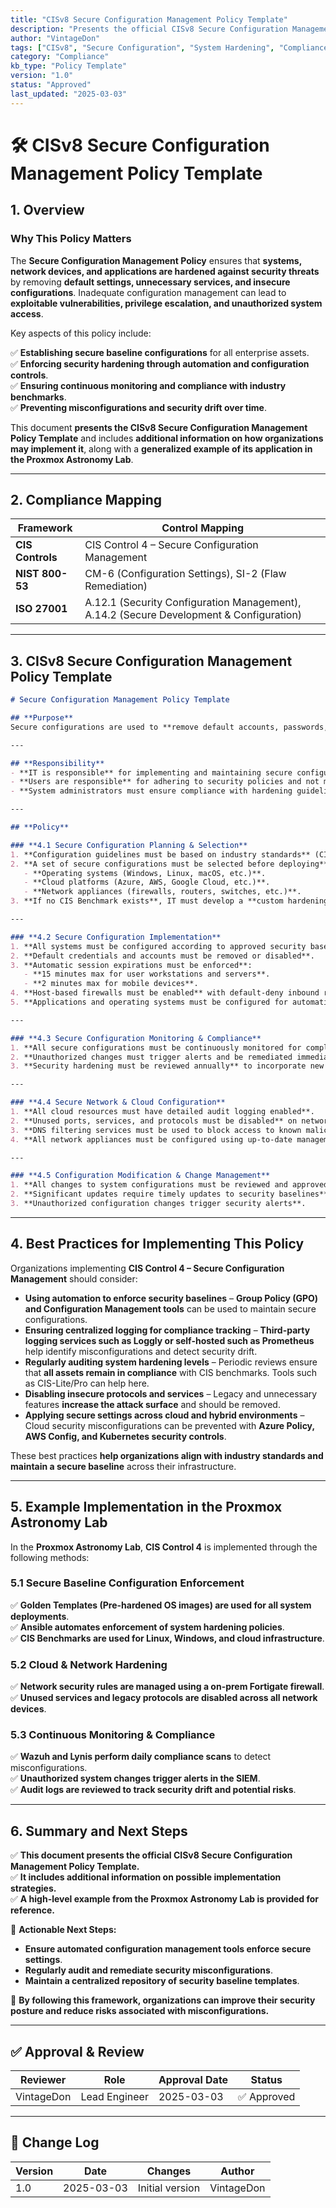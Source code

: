 ```yaml
---
title: "CISv8 Secure Configuration Management Policy Template"
description: "Presents the official CISv8 Secure Configuration Management Policy Template, with additional information on possible solutions and an example of its application in the Proxmox Astronomy Lab."
author: "VintageDon"
tags: ["CISv8", "Secure Configuration", "System Hardening", "Compliance", "Security Baselines"]
category: "Compliance"
kb_type: "Policy Template"
version: "1.0"
status: "Approved"
last_updated: "2025-03-03"
---
```


# **🛠 CISv8 Secure Configuration Management Policy Template**

## **1. Overview**  

### **Why This Policy Matters**  

The **Secure Configuration Management Policy** ensures that **systems, network devices, and applications are hardened against security threats** by removing **default settings, unnecessary services, and insecure configurations**. Inadequate configuration management can lead to **exploitable vulnerabilities, privilege escalation, and unauthorized system access**.

Key aspects of this policy include:  

✅ **Establishing secure baseline configurations** for all enterprise assets.  
✅ **Enforcing security hardening through automation and configuration controls**.  
✅ **Ensuring continuous monitoring and compliance with industry benchmarks**.  
✅ **Preventing misconfigurations and security drift over time**.  

This document **presents the CISv8 Secure Configuration Management Policy Template** and includes **additional information on how organizations may implement it**, along with a **generalized example of its application in the Proxmox Astronomy Lab**.

---

## **2. Compliance Mapping**  

| **Framework**      | **Control Mapping** |
|--------------------|--------------------|
| **CIS Controls**   | CIS Control 4 – Secure Configuration Management |
| **NIST 800-53**    | CM-6 (Configuration Settings), SI-2 (Flaw Remediation) |
| **ISO 27001**      | A.12.1 (Security Configuration Management), A.14.2 (Secure Development & Configuration) |

---

## **3. CISv8 Secure Configuration Management Policy Template**  

```markdown
# Secure Configuration Management Policy Template  

## **Purpose**  
Secure configurations are used to **remove default accounts, passwords, unnecessary services, and insecure settings** that may introduce security vulnerabilities. This policy provides **the processes and procedures for identifying, applying, and maintaining secure configurations throughout the lifetime of all assets and services**.

---

## **Responsibility**  
- **IT is responsible** for implementing and maintaining secure configurations.  
- **Users are responsible** for adhering to security policies and not modifying configurations.  
- **System administrators must ensure compliance with hardening guidelines**.  

---

## **Policy**  

### **4.1 Secure Configuration Planning & Selection**  
1. **Configuration guidelines must be based on industry standards** (CIS Benchmarks, DISA STIGs, vendor best practices).  
2. **A set of secure configurations must be selected before deploying**:  
   - **Operating systems (Windows, Linux, macOS, etc.)**.  
   - **Cloud platforms (Azure, AWS, Google Cloud, etc.)**.  
   - **Network appliances (firewalls, routers, switches, etc.)**.  
3. **If no CIS Benchmark exists**, IT must develop a **custom hardening baseline** based on security best practices.  

---

### **4.2 Secure Configuration Implementation**  
1. **All systems must be configured according to approved security baselines** before deployment.  
2. **Default credentials and accounts must be removed or disabled**.  
3. **Automatic session expirations must be enforced**:  
   - **15 minutes max for user workstations and servers**.  
   - **2 minutes max for mobile devices**.  
4. **Host-based firewalls must be enabled** with default-deny inbound rules.  
5. **Applications and operating systems must be configured for automatic updates** unless an approved patching alternative exists.  

---

### **4.3 Secure Configuration Monitoring & Compliance**  
1. **All secure configurations must be continuously monitored for compliance**.  
2. **Unauthorized changes must trigger alerts and be remediated immediately**.  
3. **Security hardening must be reviewed annually** to incorporate new threats and best practices.  

---

### **4.4 Secure Network & Cloud Configuration**  
1. **All cloud resources must have detailed audit logging enabled**.  
2. **Unused ports, services, and protocols must be disabled** on network devices.  
3. **DNS filtering services must be used to block access to known malicious domains**.  
4. **All network appliances must be configured using up-to-date management protocols** (SSH, SNMPv3, etc.).  

---

### **4.5 Configuration Modification & Change Management**  
1. **All changes to system configurations must be reviewed and approved by IT**.  
2. **Significant updates require timely updates to security baselines**.  
3. **Unauthorized configuration changes trigger security alerts**.  

```

---

## **4. Best Practices for Implementing This Policy**  

Organizations implementing **CIS Control 4 – Secure Configuration Management** should consider:  

- **Using automation to enforce security baselines** – **Group Policy (GPO) and Configuration Management tools** can be used to maintain secure configurations.  
- **Ensuring centralized logging for compliance tracking** – **Third-party logging services such as Loggly or self-hosted such as Prometheus** help identify misconfigurations and detect security drift.  
- **Regularly auditing system hardening levels** – Periodic reviews ensure that **all assets remain in compliance** with CIS benchmarks.  Tools such as CIS-Lite/Pro can help here.
- **Disabling insecure protocols and services** – Legacy and unnecessary features **increase the attack surface** and should be removed.  
- **Applying secure settings across cloud and hybrid environments** – Cloud security misconfigurations can be prevented with **Azure Policy, AWS Config, and Kubernetes security controls**.  

These best practices **help organizations align with industry standards and maintain a secure baseline** across their infrastructure.

---

## **5. Example Implementation in the Proxmox Astronomy Lab**  

In the **Proxmox Astronomy Lab**, **CIS Control 4** is implemented through the following methods:

### **5.1 Secure Baseline Configuration Enforcement**  

✅ **Golden Templates (Pre-hardened OS images) are used for all system deployments**.  
✅ **Ansible automates enforcement of system hardening policies**.  
✅ **CIS Benchmarks are used for Linux, Windows, and cloud infrastructure**.  

### **5.2 Cloud & Network Hardening**  

✅ **Network security rules are managed using a on-prem Fortigate firewall**.  
✅ **Unused services and legacy protocols are disabled across all network devices**.  

### **5.3 Continuous Monitoring & Compliance**  

✅ **Wazuh and Lynis perform daily compliance scans** to detect misconfigurations.  
✅ **Unauthorized system changes trigger alerts in the SIEM**.  
✅ **Audit logs are reviewed to track security drift and potential risks**.  

---

## **6. Summary and Next Steps**  

✅ **This document presents the official CISv8 Secure Configuration Management Policy Template.**  
✅ **It includes additional information on possible implementation strategies.**  
✅ **A high-level example from the Proxmox Astronomy Lab is provided for reference.**  

📌 **Actionable Next Steps:**  

- **Ensure automated configuration management tools enforce secure settings**.  
- **Regularly audit and remediate security misconfigurations**.  
- **Maintain a centralized repository of security baseline templates**.  

🚀 **By following this framework, organizations can improve their security posture and reduce risks associated with misconfigurations.**  

---

## **✅ Approval & Review**  

| **Reviewer** | **Role** | **Approval Date** | **Status** |
|-------------|---------|------------------|------------|
| VintageDon | Lead Engineer | 2025-03-03 | ✅ Approved |

---

## **📜 Change Log**  

| **Version** | **Date** | **Changes** | **Author** |
|------------|---------|-------------|------------|
| 1.0 | 2025-03-03 | Initial version | VintageDon |
